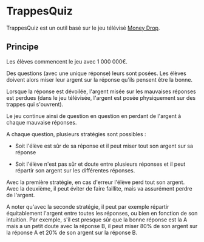 # TrappesQuiz

TrappesQuiz est un outil basé sur le jeu télévisé [Money Drop](https://fr.wikipedia.org/wiki/Money_Drop).

## Principe

Les élèves commencent le jeu avec 1 000 000€.

Des questions (avec une unique réponse) leurs sont posées. Les élèves doivent alors miser leur argent sur la réponse qu'ils pensent être la bonne.

Lorsque la réponse est dévoilée, l'argent misée sur les mauvaises réponses est perdues (dans le jeu télévisée, l'argent est posée physiquement sur des trappes qui s'ouvrent).

Le jeu continue ainsi de question en question en perdant de l'argent à chaque mauvaise réponses.

A chaque question, plusieurs stratégies sont possibles :

- Soit l'élève est sûr de sa réponse et il peut miser tout son argent sur sa réponse

- Soit l'élève n'est pas sûr et doute entre plusieurs réponses et il peut répartir son argent sur les différentes réponses.

Avec la première stratégie, en cas d'erreur l'élève perd tout son argent. Avec la deuxième, il peut éviter de faire faillite, mais va assurément perdre de l'argent.

A noter qu'avec la seconde stratégie, il peut par exemple répartir équitablement l'argent entre toutes les réponses, ou bien en fonction de son intuition.
Par exemple, s'il est presque sûr que la bonne réponse est la A mais a un petit doute avec la réponse B, il peut miser 80% de son argent sur la réponse A et 20% de son argent sur la réponse B.

